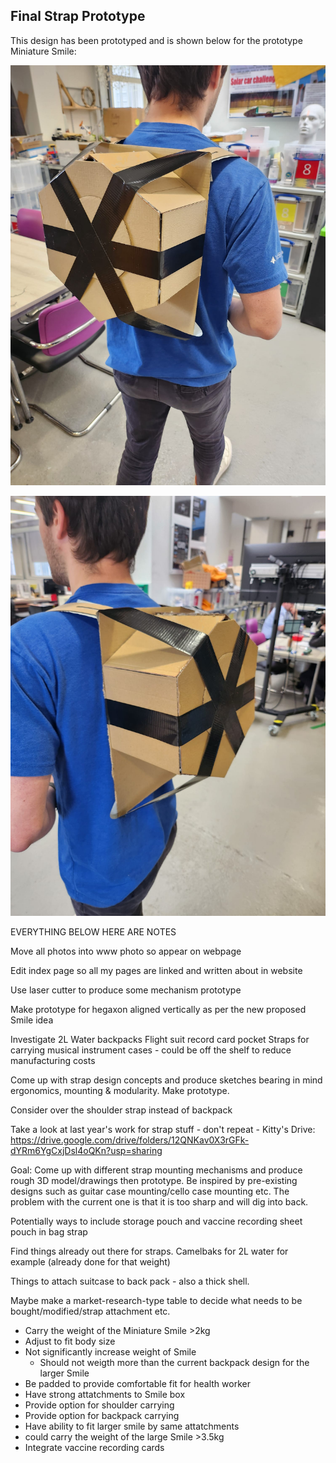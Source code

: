 ## Final Strap Prototype

This design has been prototyped and is shown below for the prototype Miniature Smile:

![](https://github.com/Technology-for-the-Poorest-Billion/2024-ideabatic-smirk/blob/main/www/Photos/IMG-20240605-WA0004.jpg)

![](https://github.com/Technology-for-the-Poorest-Billion/2024-ideabatic-smirk/blob/main/www/Photos/IMG-20240605-WA0005.jpg)





EVERYTHING BELOW HERE ARE NOTES

Move all photos into www photo so appear on webpage

Edit index page so all my pages are linked and written about in website

Use laser cutter to produce some mechanism prototype

Make prototype for hegaxon aligned vertically as per the new proposed Smile idea


Investigate 2L Water backpacks
Flight suit record card pocket
Straps for carrying musical instrument cases - could be off the shelf to reduce manufacturing costs

Come up with strap design concepts and produce sketches bearing in mind ergonomics, mounting & modularity.
Make prototype.

Consider over the shoulder strap instead of backpack

Take a look at last year's work for strap stuff - don't repeat - Kitty's Drive: https://drive.google.com/drive/folders/12QNKav0X3rGFk-dYRm6YgCxjDsl4oQKn?usp=sharing

Goal: Come up with different strap mounting mechanisms and produce rough 3D model/drawings then prototype. Be inspired by pre-existing designs such as guitar case mounting/cello case mounting etc. The problem with the current one is that it is too sharp and will dig into back.

Potentially ways to include storage pouch and vaccine recording sheet pouch in bag strap

Find things already out there for straps. Camelbaks for 2L water for example (already done for that weight)

Things to attach suitcase to back pack - also a thick shell.

Maybe make a market-research-type table to decide what needs to be bought/modified/strap attachment etc.


* Carry the weight of the Miniature Smile >2kg
* Adjust to fit body size
* Not significantly increase weight of Smile
  * Should not weigth more than the current backpack design for the larger Smile
* Be padded to provide comfortable fit for health worker
* Have strong attatchments to Smile box
* Provide option for shoulder carrying
* Provide option for backpack carrying
* Have ability to fit larger smile by same attatchments
* could carry the weight of the large Smile >3.5kg
* Integrate vaccine recording cards
